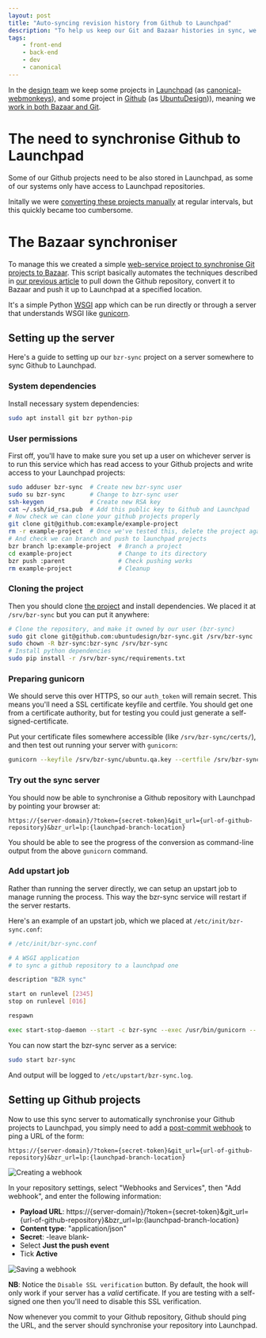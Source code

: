 ```yaml
---
layout: post
title: "Auto-syncing revision history from Github to Launchpad"
description: "To help us keep our Git and Bazaar histories in sync, we wrote an open-source web-service project to help us."
tags:
    - front-end
    - back-end
    - dev
    - canonical
---
```


In the [design team](http://design.canonical.com/team/) we keep some projects in [Launchpad](https://launchpad.net/) (as [canonical-webmonkeys](https://launchpad.net/~canonical-webmonkeys)), and some project in [Github](https://github.com/) (as [UbuntuDesign](https://github.com/ubuntudesign))), meaning we [work in both Bazaar and Git](LINK!!!!!!). 

The need to synchronise Github to Launchpad
===

Some of our Github projects need to be also stored in Launchpad, as some of our systems only have access to Launchpad repositories.

Initally we were [converting these projects manually](LINK!!!!!!) at regular intervals, but this quickly became too cumbersome.

The Bazaar synchroniser
===

To manage this we created a simple [web-service project to synchronise Git projects to Bazaar](https://github.com/ubuntudesign/bzr-sync). This script basically automates the techniques described in [our previous article](LINK!!!!!!) to pull down the Github repository, convert it to Bazaar and push it up to Launchpad at a specified location.

It's a simple Python [WSGI](http://en.wikipedia.org/wiki/Web_Server_Gateway_Interface) app which can be run directly or through a server that understands WSGI like [gunicorn](http://gunicorn.org/).

Setting up the server
---

Here's a guide to setting up our `bzr-sync` project on a server somewhere to sync Github to Launchpad.

### System dependencies

Install necessary system dependencies:

``` bash
sudo apt install git bzr python-pip
```

### User permissions

First off, you'll have to make sure you set up a user on whichever server is to run this service which has read access to your Github projects and write access to your Launchpad projects:

``` bash
sudo adduser bzr-sync  # Create new bzr-sync user
sudo su bzr-sync       # Change to bzr-sync user
ssh-keygen             # Create new RSA key
cat ~/.ssh/id_rsa.pub  # Add this public key to Github and Launchpad
# Now check we can clone your github projects properly
git clone git@github.com:example/example-project
rm -r example-project  # Once we've tested this, delete the project again
# And check we can branch and push to launchpad projects
bzr branch lp:example-project  # Branch a project
cd example-project             # Change to its directory
bzr push :parent               # Check pushing works
rm example-project             # Cleanup
```

### Cloning the project

Then you should clone [the project](https://github.com/ubuntudesign/bzr-sync) and install dependencies. We placed it at `/srv/bzr-sync` but you can put it anywhere:

``` bash
# Clone the repository, and make it owned by our user (bzr-sync)
sudo git clone git@github.com:ubuntudesign/bzr-sync.git /srv/bzr-sync
sudo chown -R bzr-sync:bzr-sync /srv/bzr-sync
# Install python dependencies
sudo pip install -r /srv/bzr-sync/requirements.txt
```

### Preparing gunicorn

We should serve this over HTTPS, so our `auth_token` will remain secret. This means you'll need a SSL certificate keyfile and certfile. You should get one from a certificate authority, but for testing you could just generate a self-signed-certificate.

Put your certificate files somewhere accessible (like `/srv/bzr-sync/certs/`), and then test out running your server with `gunicorn`:

``` bash
gunicorn --keyfile /srv/bzr-sync/ubuntu.qa.key --certfile /srv/bzr-sync/ubuntu.qa.cert --pythonpath /srv/bzr-sync --bind 0.0.0.0:9052 wsgi:application
```

### Try out the sync server

You should now be able to synchronise a Github repository with Launchpad by pointing your browser at:

```
https://{server-domain}/?token={secret-token}&git_url={url-of-github-repository}&bzr_url=lp:{launchpad-branch-location}
```

You should be able to see the progress of the conversion as command-line output from the above `gunicorn` command.

### Add upstart job

Rather than running the server directly, we can setup an upstart job to manage running the process. This way the bzr-sync service will restart if the server restarts.

Here's an example of an upstart job, which we placed at `/etc/init/bzr-sync.conf`:

``` bash
# /etc/init/bzr-sync.conf

# A WSGI application
# to sync a github repository to a launchpad one

description "BZR sync"

start on runlevel [2345]
stop on runlevel [016]

respawn

exec start-stop-daemon --start -c bzr-sync --exec /usr/bin/gunicorn -- --keyfile /srv/bzr-sync/certs/bzr-sync.key --certfile /srv/bzr-sync/certs/bzr-sync.cert --pythonpath /srv/bzr-sync --bind 0.0.0.0:9052 wsgi:application
```

You can now start the bzr-sync server as a service:

``` bash
sudo start bzr-sync
```

And output will be logged to `/etc/upstart/bzr-sync.log`.

Setting up Github projects
---

Now to use this sync server to automatically synchronise your Github projects to Launchpad, you simply need to add a [post-commit webhook](https://github.com/blog/1778-webhooks-level-up) to ping a URL of the form:

```
https://{server-domain}/?token={secret-token}&git_url={url-of-github-repository}&bzr_url=lp:{launchpad-branch-location}
```

![Creating a webhook](http://i.imgur.com/INt6lPs.png)

In your repository settings, select "Webhooks and Services", then "Add webhook", and enter the following information:

- **Payload URL**: https://{server-domain}/?token={secret-token}&git_url={url-of-github-repository}&bzr_url=lp:{launchpad-branch-location}
- **Content type**: "application/json"
- **Secret**: -leave blank-
- Select **Just the push event**
- Tick **Active**

![Saving a webhook](http://i.imgur.com/2agEAsp.png)

**NB**: Notice the `Disable SSL verification` button. By default, the hook will only work if your server has a *valid* certificate. If you are testing with a self-signed one then you'll need to disable this SSL verification.

Now whenever you commit to your Github repository, Github should ping the URL, and the server should synchronise your repository into Launchpad.
